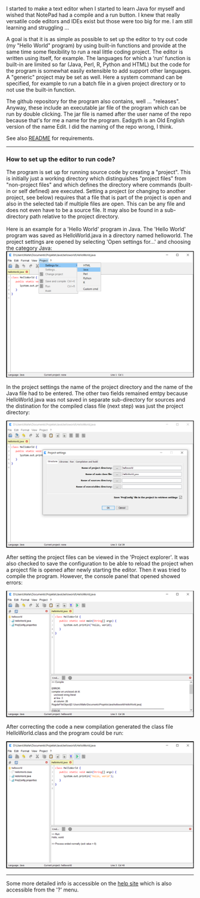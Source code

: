 I started to make a text editor when I started to learn Java for myself and wished that NotePad
had a compile and a run button. I knew that really versatile code editors and IDEs exist but
those were too big for me. I am still learning and struggling …

A goal is that it is as simple as possible to set up the editor to try out code (my "Hello
World" program) by using built-in functions and provide at the same time some flexibility to run
a real little coding project. The editor is written using itself, for example. The languages for
which a ‘run’ function is built-in are limited so far (Java, Perl, R, Python and HTML) but the
code for the program is somewhat easily extensible to add support other languages. A "generic"
project may be set as well. Here a system command can be specified, for example to run a batch
file in a given project directory or to not use the built-in function.

The github repository for the program also contains, well ... "releases". Anyway, these include
an executable jar file of the program which can be run by double clicking. The jar file is
named after the user name of the repo because that's for me a name for the program. Eadgyth is
an Old English version of the name Edit. I did the naming of the repo wrong, I think.

See also <a href="https://github.com/Eadgyth/Programming-Editor/blob/master/README.md">
README</a> for requirements.

<hr>
<h3>How to set up the editor to run code?</h3>
The program is set up for running source code by creating a "project". This is initially
just a working directory which distinguishes "project files" from "non-project files" and
which defines the directory where commands (built-in or self defined) are executed. Setting
a project (or changing to another project, see below) requires that a file that is
part of the project is open and also in the selected tab if multiple files are open. This
can be any file and does not even have to be a source file. It may also be found in a
sub-directory path relative to the project directory.
<br><br>
Here is an example for a 'Hello World' program in Java. The 'Hello World' program was saved as
HelloWorld.java in a directory named helloworld. The project settings are opened by selecting
'Open settings for...' and choosing the category Java:

<img src="images/opensettings.png" width="600"/>


In the project settings the name of the project directory and the name of the Java file had
to be entered. The other two fields remained emtpy because HelloWorld.java was not saved in
separate sub-directory for sources and the distination for the compiled class file (next step)
was just the project directory:

<img src="images/projectsettings.png" width="600"/>


After setting the project files can be viewed in the 'Project explorer'. It was also checked
to save the configuration to be able to reload the project when a project file is opened after
newly starting the editor. Then it was tried to compile the program. However, the console panel
that opened showed errors:

<img src="images/compile.png" width="600"/>


After correcting the code a new compilation generated the class file HelloWorld.class and the
program could be run:

<img src="images/run.png" width="600"/>

<hr>
Some more detailed info is accessible on the
<a href="help/help.html">help site</a> which
is also accessible from the '?' menu.

